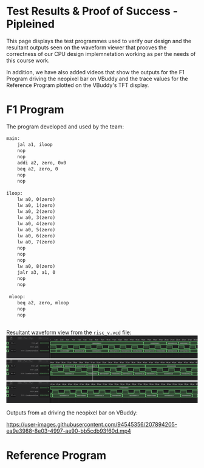 # Test Results & Proof of Success - Pipleined
This page displays the test programmes used to verify our design and the resultant outputs seen on the waveform viewer that prooves the correctness of our CPU design implemnetation working as per the needs of this course work.

In addition, we have also added videos that show the outputs for the F1 Program driving the neopixel bar on VBuddy and the trace values for the Reference Program plotted on the VBuddy's TFT display.

# F1 Program

The program developed and used by the team:
```
main:
	jal a1, iloop
    nop
    nop
    addi a2, zero, 0x0
    beq a2, zero, 0
    nop 
    nop
    
iloop:
	lw a0, 0(zero)
    lw a0, 1(zero)
    lw a0, 2(zero)
    lw a0, 3(zero)
    lw a0, 4(zero)
    lw a0, 5(zero)
    lw a0, 6(zero)
    lw a0, 7(zero)
    nop
    nop
    nop
    lw a0, 8(zero)
    jalr a3, a1, 0
    nop 
    nop
    
 mloop:
 	beq a2, zero, mloop
    nop
    nop
    
```
Resultant waveform view from the `risc_v.vcd` file:
![Alt text](images/Screenshot_20221215_085344.png)
![Alt text](images/Screenshot_20221215_085419.png)
![Alt text](images/Screenshot_20221215_085428.png)

Outputs from `a0` driving the neopixel bar on VBuddy:


https://user-images.githubusercontent.com/94545356/207894205-ea9e3988-8e03-4997-ae90-bb5cdb93f60d.mp4



# Reference Program


